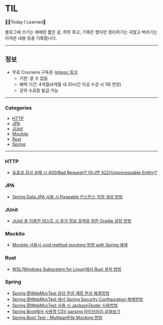 # TIL

✍🏻Today I Learned🧠

블로그에 쓰기는 애매한 짧은 글, 하루 회고, 기록은 했지만 정리하기는 귀찮고 버리기는 아까운 내용 등을 기록합니다.

---

## 정보

- 무료 Coursera 구독권: [kmooc 링크](https://new.kmooc.kr/view/course/world/coursera)
  - 기한: 알 수 없음
  - 혜택 기간: 4개월(4개월 내 20시간 이상 수강 시 1회 연장)
  - 강의 수료증 발급 가능

---

### Categories

- [HTTP](#http)
- [JPA](#jpa)
- [JUnit](#junit)
- [Mockito](#mockito)
- [Rust](#rust)
- [Spring](#spring)

---

### HTTP

- [유효성 검사 실패 시 400(Bad Request)? 아니면 422(Unprocessable Entity)?](./info/HTTP/유효성%20검사%20실패%20시%20400일까%20422일까.md)

### JPA

- [Spring Data JPA 사용 시 Pageable 인스턴스 직접 생성 방법](./info/JPA/Pageable%20인스턴스%20직접%20생성%20방법.md)

### JUnit

- [JUnit 을 이용한 테스트 시 추가 정보 출력을 위한 Gradle 설정 방법](./info/JUnit/JUnit%20을%20이용한%20테스트%20시%20추가%20정보%20출력을%20위한%20Gradle%20설정%20방법.md)

### Mockito

- [Mockito 사용시 void method mocking 방법 with Spring 예제](./info/Mockito/Mockito%20사용시%20void%20method%20mocking%20방법%20with%20Spring%20예제.md)

### Rust

- [WSL(Windows Subsystem for Linux)에서 Rust 설치 방법](./info/Rust/WSL에서%20Rust%20설치%20방법.md)

### Spring

- [Spring @WebMvcTest 응답 한글 깨짐 현상 해결방법](./info/Spring/Spring%20@WebMvcTest%20응답%20한글%20깨짐%20현상%20해결방법.md)
- [Spring @WebMvcTest 에서 Spring Security Configuration 해제방법](./info/Spring/Spring%20@WebMvcTest%20에서%20Spring%20Security%20Configuration%20해제방법.md)
- [Spring @WebMvcTest 사용 시 JacksonTester 사용방법](./info/Spring/Spring%20@WebMvcTest%20사용%20시%20JacksonTester%20사용방법.md)
- [Spring Boot에서 사용할 CSV parsing 라이브러리 살펴보기](./info/Spring/Spring%20Boot%20-%20CSV%20parsing%20라이브러리.md)
- [Spring Boot Test - MultipartFile Mocking 방법](./info/Spring/Spring%20Boot%20Test%20-%20MultipartFile%20Mocking%20방법.md)